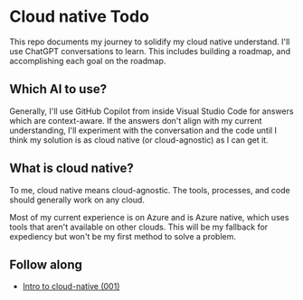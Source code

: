 # Cloud native Todo

This repo documents my journey to solidify my cloud native understand. I'll use ChatGPT conversations to learn. This includes building a roadmap, and accomplishing each goal on the roadmap.

## Which AI to use? 

Generally, I'll use GitHub Copilot from inside Visual Studio Code for answers which are context-aware. If the answers don't align with my current understanding, I'll experiment with the conversation and the code until I think my solution is as cloud native (or cloud-agnostic) as I can get it. 

## What is cloud native? 

To me, cloud native means cloud-agnostic. The tools, processes, and code should generally work on any cloud. 

Most of my current experience is on Azure and is Azure native, which uses tools that aren't available on other clouds. This will be my fallback for expediency but won't be my first method to solve a problem.

## Follow along

* [Intro to cloud-native (001)](./001-cloud-native/readme.md)

